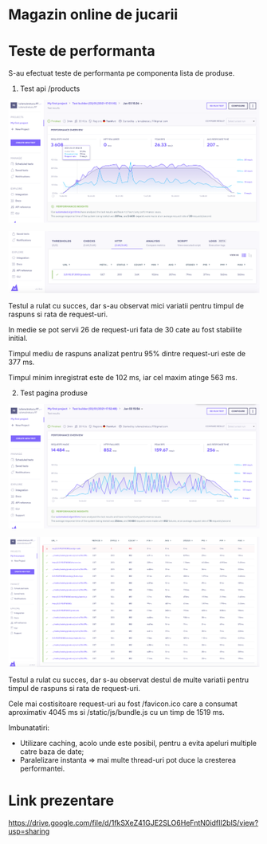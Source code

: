# Magazin online de jucarii
# Teste de performanta

 S-au efectuat teste de performanta pe componenta lista de produse.

1. Test api /products

![alt_text](https://github.com/iulianab/AE-project/blob/main/Screenshot%202021-01-03%20at%2018.21.37.png)

![alt_text](https://github.com/iulianab/AE-project/blob/main/Screenshot%202021-01-03%20at%2018.28.38.png)

Testul a rulat cu succes, dar s-au observat mici variatii pentru timpul de raspuns si rata de request-uri. 

In medie se pot servii 26 de request-uri fata de 30 cate au fost stabilite initial.

Timpul mediu de raspuns analizat pentru 95% dintre request-uri este de 377 ms.

Timpul minim inregistrat este de 102 ms, iar cel maxim atinge 563 ms.




2. Test pagina produse

![alt_text](https://github.com/iulianab/AE-project/blob/main/Screenshot%202021-01-03%20at%2018.30.05.png)

![alt_text](https://github.com/iulianab/AE-project/blob/main/Screenshot%202021-01-03%20at%2018.31.11.png)

Testul a rulat cu succes, dar s-au observat destul de multe variatii pentru timpul de raspuns si rata de request-uri. 

Cele mai costisitoare request-uri au fost /favicon.ico care a consumat aproximativ 4045 ms si /static/js/bundle.js cu un timp de 1519 ms.


Imbunatatiri:

- Utilizare caching, acolo unde este posibil, pentru a evita apeluri multiple catre baza de date;
- Paralelizare instanta => mai multe thread-uri pot duce la cresterea performantei.

# Link prezentare
https://drive.google.com/file/d/1fkSXeZ41GJE2SLO6HeFntN0idfII2blS/view?usp=sharing 
